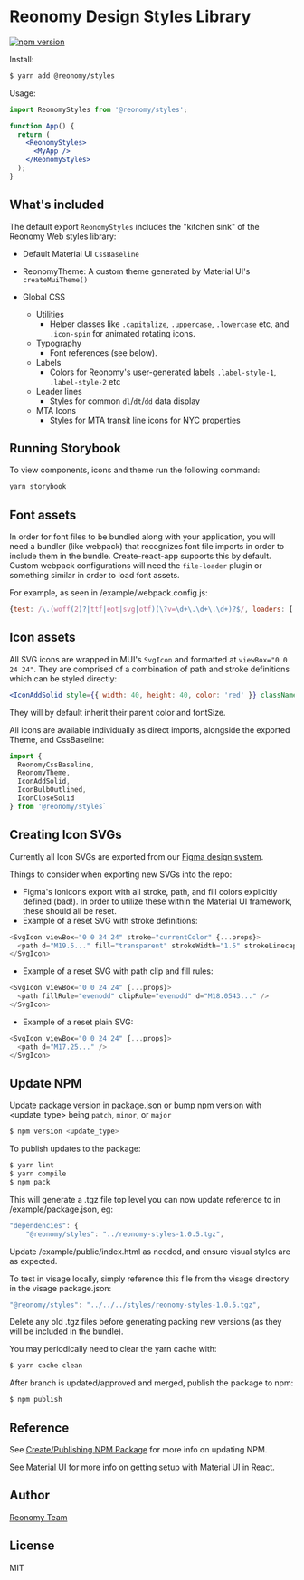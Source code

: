 # Reonomy Design Styles Library

[![npm version](https://img.shields.io/npm/v/@reonomy/styles.svg?style=flat-square)](https://www.npmjs.com/package/@reonomy/styles)

Install:

```bash
$ yarn add @reonomy/styles
```

Usage:

```jsx
import ReonomyStyles from '@reonomy/styles';

function App() {
  return (
    <ReonomyStyles>
      <MyApp />
    </ReonomyStyles>
  );
}
```

## What's included

The default export `ReonomyStyles` includes the "kitchen sink" of the Reonomy Web styles library:

- Default Material UI `CssBaseline`

- ReonomyTheme: A custom theme generated by Material UI's `createMuiTheme()`

- Global CSS
  - Utilities
    - Helper classes like `.capitalize`, `.uppercase`, `.lowercase` etc, and `.icon-spin` for animated rotating icons.
  - Typography
    - Font references (see below).
  - Labels
    - Colors for Reonomy's user-generated labels `.label-style-1`, `.label-style-2` etc
  - Leader lines
    - Styles for common `dl`/`dt`/`dd` data display
  - MTA Icons
    - Styles for MTA transit line icons for NYC properties

## Running Storybook

To view components, icons and theme run the following command:

```bash
yarn storybook
```

## Font assets

In order for font files to be bundled along with your application, you will need a bundler (like webpack) that recognizes font file imports in order to include them in the bundle. Create-react-app supports this by default. Custom webpack configurations will need the `file-loader` plugin or something similar in order to load font assets.

For example, as seen in /example/webpack.config.js:

```js
{test: /\.(woff(2)?|ttf|eot|svg|otf)(\?v=\d+\.\d+\.\d+)?$/, loaders: ['file-loader']}
```

## Icon assets

All SVG icons are wrapped in MUI's `SvgIcon` and formatted at `viewBox="0 0 24 24"`. They are comprised of a combination of path and stroke definitions which can be styled directly:

```jsx
<IconAddSolid style={{ width: 40, height: 40, color: 'red' }} className="iconstyle">
```

They will by default inherit their parent color and fontSize.

All icons are available individually as direct imports, alongside the exported Theme, and CssBaseline:

```js
import {
  ReonomyCssBaseline,
  ReonomyTheme,
  IconAddSolid,
  IconBulbOutlined,
  IconCloseSolid
} from '@reonomy/styles`
```

## Creating Icon SVGs

Currently all Icon SVGs are exported from our [Figma design system](https://www.figma.com/file/gL4ne4FElhPkB5wXFZIoLp/Material-Design-for-Reonomy).

Things to consider when exporting new SVGs into the repo:

- Figma's Ionicons export with all stroke, path, and fill colors explicitly defined (bad!). In order to utilize these within the Material UI framework, these should all be reset.
- Example of a reset SVG with stroke definitions:

```js
<SvgIcon viewBox="0 0 24 24" stroke="currentColor" {...props}>
  <path d="M19.5..." fill="transparent" strokeWidth="1.5" strokeLinecap="round" strokeLinejoin="round" />
</SvgIcon>
```

- Example of a reset SVG with path clip and fill rules:

```js
<SvgIcon viewBox="0 0 24 24" {...props}>
  <path fillRule="evenodd" clipRule="evenodd" d="M18.0543..." />
</SvgIcon>
```

- Example of a reset plain SVG:

```js
<SvgIcon viewBox="0 0 24 24" {...props}>
  <path d="M17.25..." />
</SvgIcon>
```

## Update NPM

Update package version in package.json or bump npm version with <update_type> being `patch`, `minor`, or `major`

```bash
$ npm version <update_type>
```

To publish updates to the package:

```bash
$ yarn lint
$ yarn compile
$ npm pack
```

This will generate a .tgz file top level you can now update reference to in /example/package.json, eg:

```js
"dependencies": {
    "@reonomy/styles": "../reonomy-styles-1.0.5.tgz",
```

Update /example/public/index.html as needed, and ensure visual styles are as expected.

To test in visage locally, simply reference this file from the visage directory in the visage package.json:

```js
"@reonomy/styles": "../../../styles/reonomy-styles-1.0.5.tgz",
```

Delete any old .tgz files before generating packing new versions (as they will be included in the bundle).

You may periodically need to clear the yarn cache with:

```bash
$ yarn cache clean
```

After branch is updated/approved and merged, publish the package to npm:

```bash
$ npm publish
```

## Reference

See [Create/Publishing NPM Package](https://www.npmjs.com/package/@bcms-demo/new-project) for more info on updating NPM.

See [Material UI](https://material-ui.com/getting-started/usage/) for more info on getting setup with Material UI in React.

## Author

[Reonomy Team](https://github.com/reonomy)

## License

MIT
